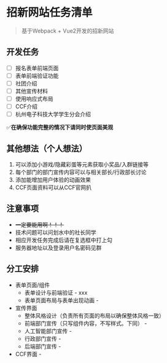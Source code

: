 # 招新网站任务清单
> 基于Webpack + Vue2开发的招新网站

## 开发任务
- [ ] 报名表单前端页面
- [ ] 表单前端验证功能
- [ ] 社团介绍
- [ ] 其他宣传材料
- [ ] 使用响应式布局
- [ ] CCF介绍
- [ ] 杭州电子科技大学学生分会介绍

✅**在确保功能完整的情况下请同时使页面美观**

## 其他想法（个人想法）
1. 可以添加小游戏/隐藏彩蛋等元素获取小奖品/入群链接等
2. 每个部门的部门宣传内容可以与相关部长/行政部长讨论
3. 添加能增加用户体验的动画效果
4. CCF页面资料可以从CCF官网扒

## 注意事项
+ ~~一定要能用啊！！！~~
+ 技术问题可以问划水中的社长同学
+ 相应开发任务完成后请在复选框中打上勾
+ 服务器地址以及登录用户名密码见群

## 分工安排
+ 表单页面/组件
  + 表单设计与前端验证 - xxx
  + 表单页面布局与表单出现动画 - 
+ 宣传界面
  + 整体风格设计（负责所有页面的布局以确保整体风格一致）
  + 前端部门宣传（只写组件内容，不写样式。下同） - 
  + 人工智能部门宣传 - 
  + 行政部门宣传 - 
  + 后端部门宣传 - 
+ CCF界面 - 

